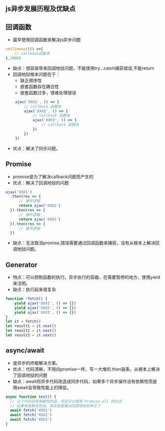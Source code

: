 ## js异步发展历程及优缺点

## 回调函数
- 最早使用回调函数来解决js异步问题
```js
setTimeout(() =>{
    // callback函数体
},3000)
```
- 缺点：很容易带来回调地狱问题，不能使用try...catch捕获错误,不能return
- 回调地狱根本问题在于：
   - 缺乏顺序性
   - 嵌套函数存在耦合性
   - 嵌套函数过多，很难处理错误
   ```js
    ajax('XXX1', () => {
        // callback 函数体
        ajax('XXX2', () => {
            // callback 函数体
            ajax('XXX3', () => {
                // callback 函数体
            })
        })
    })
   ```
- 优点：解决了同步问题。

## Promise
- promise是为了解决callback问题而产生的
- 优点：解决了回调地狱的问题
```js
ajax('XXX1')
  .then(res => {
      // 操作逻辑
      return ajax('XXX2')
  }).then(res => {
      // 操作逻辑
      return ajax('XXX3')
  }).then(res => {
      // 操作逻辑
  })
```
- 缺点：无法取消promise,错误需要通过回调函数来捕获。没有从根本上解决回调地狱问题。

## Generator
- 特点：可以控制函数的执行。异步执行的容器，在需要暂停的地方，使用yield来注明。
- 缺点：执行起来很复杂
```js
function *fetch() {
    yield ajax('XXX1', () => {})
    yield ajax('XXX2', () => {})
    yield ajax('XXX3', () => {})
}
let it = fetch()
let result1 = it.next()
let result2 = it.next()
let result3 = it.next()
```

## async/await
- 是异步的终极解决方案。
- 优点：代码清晰，不用向promise一样，写一大堆的.then链条，从根本上解决了回调地狱的问题
- 缺点：await将异步代码改造成同步代码，如果多个异步操作没有依赖性而是用await会导致性能上的降低。
```js
async function test() {
  // 以下代码没有依赖性的话，完全可以使用 Promise.all 的方式
  // 如果有依赖性的话，其实就是解决回调地狱的例子了
  await fetch('XXX1')
  await fetch('XXX2')
  await fetch('XXX3')
}
```